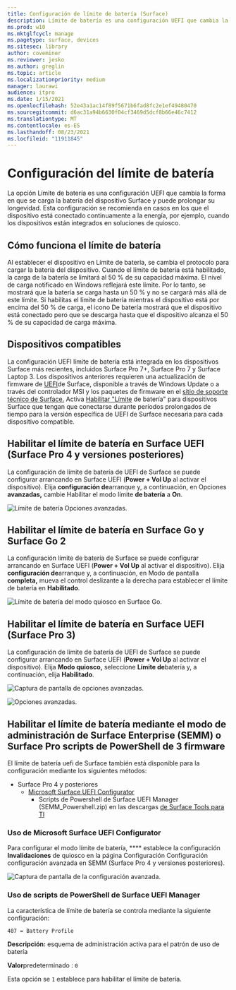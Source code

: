 ```yaml
---
title: Configuración de límite de batería (Surface)
description: Límite de batería es una configuración UEFI que cambia la forma en que se carga la batería del dispositivo Surface y puede prolongar su longevidad.
ms.prod: w10
ms.mktglfcycl: manage
ms.pagetype: surface, devices
ms.sitesec: library
author: coveminer
ms.reviewer: jesko
ms.author: greglin
ms.topic: article
ms.localizationpriority: medium
manager: laurawi
audience: itpro
ms.date: 1/15/2021
ms.openlocfilehash: 52e43a1ac14f89f5671b6fad8fc2e1ef49480470
ms.sourcegitcommit: d6ac31a94b6630f04cf3469d5dcf8b66e46c7412
ms.translationtype: MT
ms.contentlocale: es-ES
ms.lasthandoff: 08/23/2021
ms.locfileid: "11911845"
---
```

# <a name="battery-limit-setting"></a>Configuración del límite de batería

La opción Límite de batería es una configuración UEFI que cambia la forma en que se carga la batería del dispositivo Surface y puede prolongar su longevidad. Esta configuración se recomienda en casos en los que el dispositivo está conectado continuamente a la energía, por ejemplo, cuando los dispositivos están integrados en soluciones de quiosco.  

## <a name="how-battery-limit-works"></a>Cómo funciona el límite de batería

Al establecer el dispositivo en Límite de batería, se cambia el protocolo para cargar la batería del dispositivo. Cuando el límite de batería está habilitado, la carga de la batería se limitará al 50 % de su capacidad máxima. El nivel de carga notificado en Windows reflejará este límite. Por lo tanto, se mostrará que la batería se carga hasta un 50 % y no se cargará más allá de este límite. Si habilitas el límite de batería mientras el dispositivo está por encima del 50 % de carga, el icono De batería mostrará que el dispositivo está conectado pero que se descarga hasta que el dispositivo alcanza el 50 % de su capacidad de carga máxima.  

## <a name="supported-devices"></a>Dispositivos compatibles

La configuración UEFI límite de batería está integrada en los dispositivos Surface más recientes, incluidos Surface Pro 7+, Surface Pro 7 y Surface Laptop 3. Los dispositivos anteriores requieren una actualización de firmware de [UEFI](manage-surface-driver-and-firmware-updates.md)de Surface, disponible a través de Windows Update o a través del controlador MSI y los paquetes de firmware en el [sitio de soporte técnico de Surface.](https://support.microsoft.com/help/4023482/surface-download-drivers-and-firmware-for-surface) Activa [Habilitar "Límite](https://support.microsoft.com/help/4464941) de batería" para dispositivos Surface que tengan que conectarse durante períodos prolongados de tiempo para la versión específica de UEFI de Surface necesaria para cada dispositivo compatible.

## <a name="enabling-battery-limit-in-surface-uefi-surface-pro-4-and-later"></a>Habilitar el límite de batería en Surface UEFI (Surface Pro 4 y versiones posteriores)

La configuración de límite de batería de UEFI de Surface se puede configurar arrancando en Surface UEFI (**Power + Vol Up** al activar el dispositivo). Elija **configuración de**arranque y, a continuación, en Opciones **avanzadas,** cambie Habilitar el modo límite **de batería** a **On**.  

![Límite de batería Opciones avanzadas.](images/enable-bl.png)

## <a name="enabling-battery-limit-on-surface-go-and-surface-go-2"></a>Habilitar el límite de batería en Surface Go y Surface Go 2

La configuración límite de batería de Surface se puede configurar arrancando en Surface UEFI (**Power + Vol Up** al activar el dispositivo). Elija **configuración de**arranque y, a continuación, en Modo de pantalla **completa,** mueva el control deslizante a la derecha para establecer el límite de batería en **Habilitado**.  

![Límite de batería del modo quiosco en Surface Go.](images/go-batterylimit.png)

## <a name="enabling-battery-limit-in-surface-uefi-surface-pro-3"></a>Habilitar el límite de batería en Surface UEFI (Surface Pro 3)

La configuración de límite de batería de UEFI de Surface se puede configurar arrancando en Surface UEFI (**Power + Vol Up** al activar el dispositivo). Elija **Modo quiosco,** seleccione **Límite de**batería y, a continuación, elija **Habilitado**.

![Captura de pantalla de opciones avanzadas.](images/enable-bl-sp3.png)

![Opciones avanzadas.](images/enable-bl-sp3-2.png)

## <a name="enabling-battery-limit-using-surface-enterprise-management-mode-semm-or-surface-pro-3-firmware-powershell-scripts"></a>Habilitar el límite de batería mediante el modo de administración de Surface Enterprise (SEMM) o Surface Pro scripts de PowerShell de 3 firmware

El límite de batería uefi de Surface también está disponible para la configuración mediante los siguientes métodos:

- Surface Pro 4 y posteriores
  - [Microsoft Surface UEFI Configurator](surface-enterprise-management-mode.md)  
    - Scripts de Powershell de Surface UEFI Manager (SEMM_Powershell.zip) en las descargas [de Surface Tools para TI](https://www.microsoft.com/download/details.aspx?id=46703)

### <a name="using-microsoft-surface-uefi-configurator"></a>Uso de Microsoft Surface UEFI Configurator

Para configurar el modo límite de batería, **** establece la configuración **Invalidaciones** de quiosco en la página Configuración Configuración configuración avanzada en SEMM (Surface Pro 4 y versiones posteriores).

![Captura de pantalla de la configuración avanzada.](images/semm-bl.png)

### <a name="using-surface-uefi-manager-powershell-scripts"></a>Uso de scripts de PowerShell de Surface UEFI Manager

La característica de límite de batería se controla mediante la siguiente configuración:  

`407 = Battery Profile`

**Descripción:** esquema de administración activa para el patrón de uso de batería

**Valor**predeterminado :  `0`

Esta opción se `1` establece para habilitar el límite de batería.
